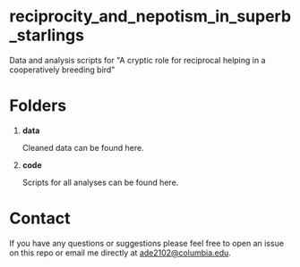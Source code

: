 # reciprocity_and_nepotism_in_superb_starlings

Data and analysis scripts for "A cryptic role for reciprocal helping in a cooperatively breeding bird"

# Folders
1. **data**

   Cleaned data can be found here.

3. **code**

   Scripts for all analyses can be found here.

# Contact
If you have any questions or suggestions please feel free to open an issue on this repo or email me directly at ade2102@columbia.edu.
